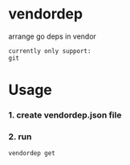 # vendordep
arrange go deps in vendor

```
currently only support:
git
```

# Usage

### 1. create vendordep.json file

### 2. run

```
vendordep get
```
